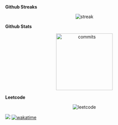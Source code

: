 <!--
**Noudi03/Noudi03** is a ✨ _special_ ✨ repository because its `README.md` (this file) appears on your GitHub profile.

Here are some ideas to get you started:

- 🔭 I’m currently working on ..
- 🌱 I’m currently learning
- 💬 Ask me about ...
- 📫 How to reach me: ..
-->

<summary><b>Github Streaks</b></summary>
<p align="center">
  <img src=https://nirzak-streak-stats.vercel.app/?user=noudi03&theme=neon&hide_border=false=" alt="streak"/>
</p>

<summary><b>Github Stats</b></summary>
<p align="center">
  <img height="180em" src="https://github-readme-stats-delta-seven-26.vercel.app/api?username=Noudi03&show_icons=true&theme=neon&include_all_commits=true&count_private=true&include_private=true&hide_border=false" alt="commits" align = "center"/>
</p>

<summary><b>Leetcode</b></summary>
<p align="center">
  <img  src="https://leetcard.jacoblin.cool/noudi?theme=radical&font=Abel&ext=activity" alt="leetcode" align = "center"/>
</p>

![](https://visitor-badge.laobi.icu/badge?page_id=Noudi03.Noudi03)
[![wakatime](https://wakatime.com/badge/user/1952dc92-64e1-40d8-8cc5-242b6d81d12a.svg)](https://wakatime.com/@1952dc92-64e1-40d8-8cc5-242b6d81d12a)
